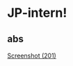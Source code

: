 # JP-intern!

## abs
[Screenshot (201)](https://user-images.githubusercontent.com/65987946/206857471-d35e6a03-a5e2-4967-b471-5175ba53b971.png)
